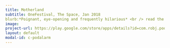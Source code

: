 ```yaml
---
title: Motherland
subtitle: OneFestival, The Space, Jan 2018
blurb:*Poignant, eye-opening and frequently hilarious* <br /> read the reviews! [theatrebox](https://theatrebox.blog/2018/01/12/programme-b-the-one-festival-the-space/){:target="_blank"} and [The Upcoming](https://www.theupcoming.co.uk/2018/01/11/the-one-festival-programme-b-at-the-space-a-heady-mix-of-gender-race-depression-redemption-and-lots-of-laughs-theatre-review){:target="_blank"}.
image:
project-url: https://play.google.com/store/apps/details?id=com.robj.podalarm
layout: default
modal-id: c-podalarm
---
```

